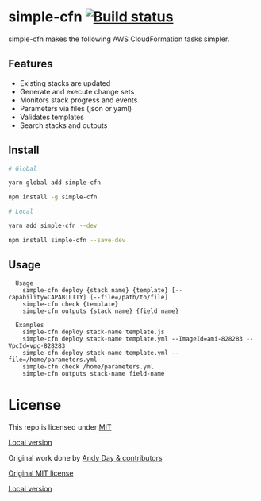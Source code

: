 # simple-cfn [![Build status](https://ci.appveyor.com/api/projects/status/n65me3x0p3wulp7n/branch/oclif?svg=true)](https://ci.appveyor.com/project/pbsladek/simple-cfn/branch/oclif)

simple-cfn makes the following AWS CloudFormation tasks simpler.

## Features
* Existing stacks are updated
* Generate and execute change sets
* Monitors stack progress and events
* Parameters via files (json or yaml)
* Validates templates
* Search stacks and outputs


## Install
```bash
# Global

yarn global add simple-cfn

npm install -g simple-cfn

# Local

yarn add simple-cfn --dev

npm install simple-cfn --save-dev
```

## Usage

```
  Usage
    simple-cfn deploy {stack name} {template} [--capability=CAPABILITY] [--file=/path/to/file]
    simple-cfn check {template}
    simple-cfn outputs {stack name} {field name}

  Examples
    simple-cfn deploy stack-name template.js
    simple-cfn deploy stack-name template.yml --ImageId=ami-828283 --VpcId=vpc-828283
    simple-cfn deploy stack-name template.yml --file=/home/parameters.yml
    simple-cfn check /home/parameters.yml
    simple-cfn outputs stack-name field-name
```

# License

This repo is licensed under [MIT](https://github.com/pbsladek/simple-cfn/blob/master/LICENSE)

[Local version](./LICENSE)

Original work done by [Andy Day & contributors](https://github.com/andyday)

[Original MIT license](https://github.com/Nordstrom/cfn/blob/master/LICENSE)

[Local version](./LICENSE-2)
